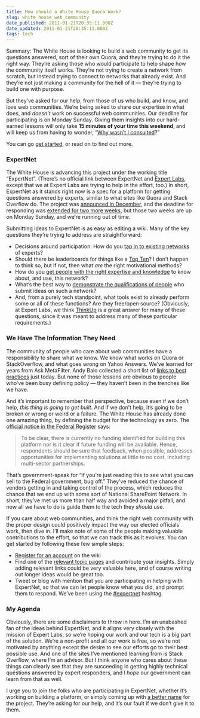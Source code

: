 ```yaml
---
title: How should a White House Quora Work?
slug: white_house_web_community
date_published: 2011-01-21T20:35:11.000Z
date_updated: 2011-01-21T20:35:11.000Z
tags: tech
---
```


Summary: The White House is looking to build a web community to get its questions answered, sort of their own Quora, and they’re trying to do it the right way. They’re asking those who would participate to help shape how the community itself works. They’re not trying to create a network from scratch, but instead trying to connect to networks that already exist. And they’re not just making a community for the hell of it — they’re trying to build one with purpose.

But they’ve asked for our help, from those of us who build, and know, and love web communities. We’re being asked to share our expertise in what does, and *doesn’t* work on successful web communities. Our deadline for participating is on Monday Sunday. Giving them insights into our hard-earned lessons will only take **15 minutes of your time this weekend**, and will keep us from having to wonder, “[Why wasn’t I consulted](http://www.ftrain.com/wwic.html)?”

You can go [get started](http://expertnet.wikispaces.com/Getting+Started), or read on to find out more.

### ExpertNet

The White House is advancing this project under the working title “ExpertNet”. (There’s no official link between ExpertNet and [Expert Labs](http://expertlabs.org/), except that we at Expert Labs are trying to help in the effort, too.) In short, ExpertNet as it stands right now is a spec for a platform for getting questions answered by experts, similar to what sites like Quora and Stack Overflow do. The project was [announced in December](http://www.whitehouse.gov/blog/2010/12/08/designing-democracy-0), and the deadline for responding was [extended for two more weeks](http://www.whitehouse.gov/blog/2011/01/06/expertnet-two-more-weeks-weigh), but those two weeks are up on Monday Sunday, and we’re running out of time.

Submitting ideas to ExpertNet is as easy as editing a wiki. Many of the key questions they’re trying to address are straightforward:

- Decisions around participation: How do you [tap in to existing networks](http://expertnet.wikispaces.com/Distributing+Questions+to+Professional+Networks) of experts?
- Should there be leaderboards for things like a [Top Ten](http://expertnet.wikispaces.com/Synthesizing+Public+Input+and+Returning+Feedback)? I don’t happen to think so, but if not, then what *are* the right motivational methods?
- How do you [get people with the right expertise and knowledge](http://expertnet.wikispaces.com/Distributing+Questions+to+Professional+Networks) to know about, and use, this network?
- What’s the best way to [demonstrate the qualifications of people](http://expertnet.wikispaces.com/Facilitating+Structured+Responses) who submit ideas on such a network?
- And, from a purely tech standpoint, what tools exist to already perform some or all of these functions? Are they free/open source? (Obviously, at Expert Labs, we think [ThinkUp](http://thinkupapp.com/) is a great answer for many of these questions, since it was meant to address many of these particular requirements.)

### We Have The Information They Need

The community of people who care about web communities have a responsibility to share what we know. We know what works on Quora or StackOverflow, and what goes wrong on Yahoo Answers. We’ve learned for years from Ask MetaFilter. Andy Baio collected a short list of [links to best practices](http://expertlabs.org/2011/01/asking-the-right-questions.html) just today. But none of those lessons are obvious to people who’ve been busy defining policy — they haven’t been in the trenches like we have.

And it’s important to remember that perspective, because even if we don’t help, *this thing is going to get built*. And if we don’t help, it’s going to be broken or wrong or weird or a failure. The White House has already done one amazing thing, by defining the budget for the technology as zero. The [official notice in the Federal Register](http://www.federalregister.gov/articles/2010/12/08/2010-30861/draft-concept-for-government-wide-expertnet-platform-and-process-to-elicit-expert-public) says:

> To be clear, there is currently no funding identified for building this platform nor is it clear if future funding will be available. Hence, respondents should be sure that feedback, when possible, addresses opportunities for implementing solutions at little to no cost, including multi-sector partnerships.

That’s government-speak for “if you’re just reading this to see what you can sell to the Federal government, bug off.” They’ve reduced the chance of vendors getting in and taking control of the process, which reduces the chance that we end up with some sort of National SharePoint Network. In short, they’ve met us more than half way and avoided a major pitfall, and now all we have to do is guide them to the tech they *should* use.

If you care about web communities, and think the right web community with the proper design could positively impact the way our elected officials work, then dive in. I’ll make note of some of the people making valuable contributions to the effort, so that we can track this as it evolves. You can get started by following these few simple steps:

- [Register for an account](https://www.wikispaces.com/user/join?goto=http://expertnet.wikispaces.com/Getting%2BStarted) on the wiki
- Find one of the [relevant topic pages](http://expertnet.wikispaces.com/Getting+Started) and contribute your insights. Simply adding relevant links could be very valuable here, and of course writing out longer ideas would be great too.
- Tweet or blog with mention that you are participating in helping with ExpertNet, so that we can let people know what you did, and prompt them to respond. We’ve been using the [#expertnet](http://search.twitter.com/search?q=%23expertnet) hashtag.

### My Agenda

Obviously, there are some disclaimers to throw in here. I’m an unabashed fan of the ideas behind ExpertNet, and it aligns very closely with the mission of Expert Labs, so we’re hoping our work and our tech is a big part of the solution. We’re a non-profit and all our work is free, so we’re not motivated by anything except the desire to see our efforts go to their best possible use. And one of the sites I’ve mentioned learning from is Stack Overflow, where I’m an advisor. But I think anyone who cares about these things can clearly see that they are succeeding in getting highly technical questions answered by expert responders, and I *hope* our government can learn from that as well.

I urge you to join the folks who are participating in ExpertNet, whether it’s working on building a platform, or simply coming up with [a better name](http://expertnet.wikispaces.com/Suggest+a+Name) for the project. They’re asking for our help, and it’s our fault if we don’t give it to them.

